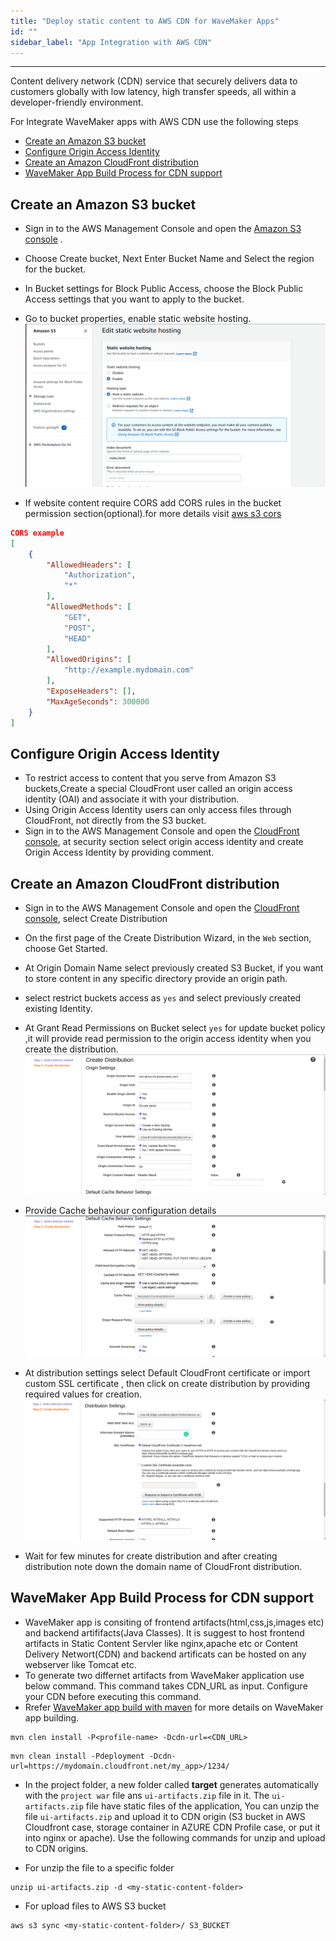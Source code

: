 ```yaml
---
title: "Deploy static content to AWS CDN for WaveMaker Apps"
id: ""
sidebar_label: "App Integration with AWS CDN"
---
```

---

Content delivery network (CDN) service that securely delivers data to customers globally with low latency, high transfer speeds, all within a developer-friendly environment.

For Integrate WaveMaker apps with AWS CDN use the following steps

- [Create an Amazon S3 bucket](#create-an-amazon-s3-bucket)
- [Configure Origin Access Identity](#configure-origin-access-identity)
- [Create an Amazon CloudFront distribution](#create-an-amazon-cloudfront-distribution)
- [WaveMaker App Build Process for CDN support](#wavemaker-app-build-process-for-cdn-support)

## Create an Amazon S3 bucket

- Sign in to the AWS Management Console and open the [Amazon S3 console](https://console.aws.amazon.com/s3/.) .
- Choose Create bucket, Next Enter Bucket Name and Select the region for the bucket.
- In Bucket settings for Block Public Access, choose the Block Public Access settings that you want to apply to the bucket.
- Go to bucket properties, enable static website hosting.
[![static website enable](/learn/assets/wme-setup/s3-static-website-enable.png)](/learn/assets/wme-setup/s3-static-website-enable.png)

- If website content require CORS add CORS rules in the bucket permission section(optional).for more details visit [aws s3 cors](https://docs.aws.amazon.com/AmazonS3/latest/dev/cors.html)

```json
CORS example
[
    {
        "AllowedHeaders": [
            "Authorization",
            "*"
        ],
        "AllowedMethods": [
            "GET",
            "POST",
            "HEAD"
        ],
        "AllowedOrigins": [
            "http://example.mydomain.com"
        ],
        "ExposeHeaders": [],
        "MaxAgeSeconds": 300000
    }
]
```

## Configure Origin Access Identity

- To restrict access to content that you serve from Amazon S3 buckets,Create a special CloudFront user called an origin access identity (OAI) and associate it with your distribution.
- Using Origin Access Identity users can only access files through CloudFront, not directly from the S3 bucket.
- Sign in to the AWS Management Console and open the [CloudFront console](https://console.aws.amazon.com/cloudfront/.), at security section select origin access identity and create Origin Access Identity by providing comment.

## Create an Amazon CloudFront distribution

- Sign in to the AWS Management Console and open the [CloudFront console](https://console.aws.amazon.com/cloudfront/.), select Create Distribution
- On the first page of the Create Distribution Wizard, in the `Web` section, choose Get Started.
- At Origin Domain Name select previously created S3 Bucket, if you want to store content in any specific directory provide an origin path.
- select restrict buckets access as `yes` and select previously created existing Identity.
- At Grant Read Permissions on Bucket select `yes` for update bucket policy ,it will provide read permission to the origin access identity when you create the distribution.
[![CDN origin settings](/learn/assets/wme-setup/cdn-origin-setting.png)](/learn/assets/wme-setup/cdn-origin-setting.png)

- Provide Cache behaviour configuration details
[![CDN cache behaviour](/learn/assets/wme-setup/cdn-cache-behaviour-settings.png)](/learn/assets/wme-setup/cdn-cache-behaviour-settings.png)

- At distribution settings select Default CloudFront certificate or import custom SSL certificate , then click on create distribution by providing required values for creation.
[![CDN distribution settings](/learn/assets/wme-setup/cdn-distribution-setting.png)](/learn/assets/wme-setup/cdn-distribution-setting.png)

- Wait for few minutes for create distribution and after creating distribution note down the domain name of CloudFront distribution.

## WaveMaker App Build Process for CDN support

- WaveMaker app is consiting of frontend artifacts(html,css,js,images etc) and backend artififacts(Java Classes). It is suggest to host frontend artifacts in Static Content Servler like nginx,apache etc or Content Delivery Networt(CDN) and backend artificats can be hosted on any webserver like Tomcat etc.
- To generate two differnet artifacts from WaveMaker application use below command. This command takes CDN_URL as input. Configure your CDN before executing this command.
- Rrefer [WaveMaker app build with maven](/learn/app-development/deployment/building-with-maven) for more details on WaveMaker app building.

```shell
mvn clen install -P<profile-name> -Dcdn-url=<CDN_URL>
```

```shell
mvn clean install -Pdeployment -Dcdn-url=https://mydomain.cloudfront.net/my_app>/1234/
```

- In the project folder, a new folder called **target** generates automatically with the `project war` file ans `ui-artifacts.zip` file in it. The `ui-artifacts.zip` file have static files of the application, You can unzip the file `ui-artifacts.zip` and upload it to CDN origin (S3 bucket in AWS Cloudfront case, storage container in AZURE CDN Profile case, or put it into nginx or apache). Use the following commands for unzip and upload to CDN origins.

- For unzip the file to a specific folder
  
```shell
unzip ui-artifacts.zip -d <my-static-content-folder>
```

- For upload files to AWS S3 bucket

```shell
aws s3 sync <my-static-content-folder>/ S3_BUCKET
```

